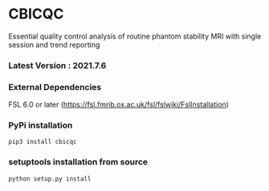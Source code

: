 # CBICQC

Essential quality control analysis of routine phantom stability MRI with single session and trend reporting

### Latest Version : 2021.7.6

### External Dependencies
FSL 6.0 or later (https://fsl.fmrib.ox.ac.uk/fsl/fslwiki/FslInstallation)

### PyPi installation
```pip3 install cbicqc```

### setuptools installation from source
```python setup.py install```
